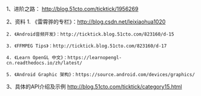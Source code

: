 1、进阶之路：
http://blog.51cto.com/ticktick/1956269

2、资料
    1. 《雷霄骅的专栏》：http://blog.csdn.net/leixiaohua1020

    2. 《Android音频开发》：http://ticktick.blog.51cto.com/823160/d-15

    3. 《FFMPEG Tips》：http://ticktick.blog.51cto.com/823160/d-17

    4. 《Learn OpenGL 中文》：https://learnopengl-cn.readthedocs.io/zh/latest/

    5. 《Android Graphic 架构》：https://source.android.com/devices/graphics/
    
3、具体的API介绍及示例
http://blog.51cto.com/ticktick/category15.html